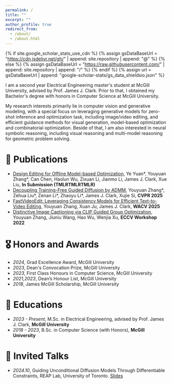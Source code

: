 ```yaml
---
permalink: /
title: ""
excerpt: ""
author_profile: true
redirect_from: 
  - /about/
  - /about.html
---
```


{% if site.google_scholar_stats_use_cdn %}
{% assign gsDataBaseUrl = "https://cdn.jsdelivr.net/gh/" | append: site.repository | append: "@" %}
{% else %}
{% assign gsDataBaseUrl = "https://raw.githubusercontent.com/" | append: site.repository | append: "/" %}
{% endif %}
{% assign url = gsDataBaseUrl | append: "google-scholar-stats/gs_data_shieldsio.json" %}

<span class='anchor' id='about-me'></span>

I am a second year Electrical Engineering master's student at McGill University, advised by Prof. James J. Clark. Prior to that, I obtained my Bachelor's degree with honors in Computer Science at McGill University. 

My research interests primarily lie in computer vision and generative modeling, with a special focus on leveraging generative models for zero-shot inference and optimization task, including image/video editing, and efficient guidance methods for visual generation, model-based optimization and combinatorial optimization. Beside of that, I am also interested in neural symbolic reasoning, including visual reasoning and multi-model reasoning for geometric problem solving.


# 📝 Publications 

- [Design Editing for Offline Model-based Optimization](https://arxiv.org/abs/2405.13964), Ye Yuan\*, Youyuan Zhang\*, Can Chen, Haolun Wu, Zixuan Li, Jianmo Li, James J. Clark, Xue Liu, **In Submission (TMLRTMLRTMLR)**
- [Decoupling Training-Free Guided Diffusion by ADMM](https://arxiv.org/abs/2411.12773), Youyuan Zhang\*, Zehua Liu\*, Zenan Li\*, Zhaoyu Li\*, James J. Clark, Xujie Si, **CVPR 2025**
- [FastVideoEdit: Leveraging Consistency Models for Efficient Text-to-Video Editing](https://arxiv.org/abs/2403.06269), Youyuan Zhang, Xuan Ju, James J. Clark, **WACV 2025**
- [Distinctive Image Captioning via CLIP Guided Group Optimization](https://arxiv.org/abs/2208.04254), Youyuan Zhang, Jiuniu Wang, Hao Wu, Wenjia Xu, **ECCV Workshop 2022**

# 🎖 Honors and Awards
- *2024*, Grad Excellence Award, McGill University
- *2023*, Dean's Convocation Prize, McGill University
- *2023*, First Class Honours in Computer Science, McGill University
- *2021,2023*, Dean’s Honour List, McGill University
- *2018*, James McGill Scholarship, McGill University

# 📖 Educations
- *2023 - Present*, M.Sc. in Electrical Engineering, advised by Prof. James J. Clark, **McGill University**
- *2018 - 2023*, B.Sc. in Computer Science (with Honors), **McGill University**

# 💬 Invited Talks
- *2024.10*, Guiding Unconditional Diffusion Models Through Differentiable Constraints, REAP Lab, University of Toronto. [Slides](https://docs.google.com/presentation/d/1Hzn7pfx2AmQ_JowyWX6gSyHuThF03Pqq/edit?usp=drive_link&ouid=106922112652147846490&rtpof=true&sd=true)
